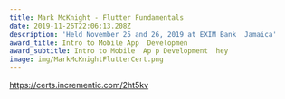 ```yaml
---
title: Mark McKnight - Flutter Fundamentals
date: 2019-11-26T22:06:13.208Z
description: 'Held November 25 and 26, 2019 at EXIM Bank  Jamaica'
award_title: Intro to Mobile App  Developmen
award_subtitle: Intro to Mobile  Ap p Development  hey
image: img/MarkMcKnightFlutterCert.png
---
```

<https://certs.incrementic.com/2ht5kv>
